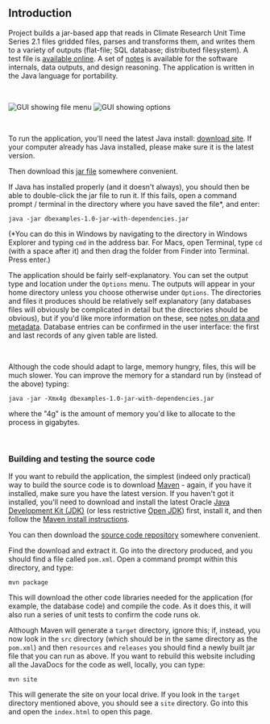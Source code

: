 ## Introduction

Project builds a jar-based app that reads in Climate Research Unit Time Series 2.1 files gridded files, parses and transforms them, and writes them to a 
variety of outputs (flat-file; <span title="Structured Query Language">SQL</span> database; distributed filesystem). A test file is [available online](https://jbasoftware.com/files/jba-software-code-challenge-data-transformation.zip). 
A set of [notes](notes.html) is available for 
the software internals, data outputs, and design reasoning. The application is 
written in the Java language for portability. 

&nbsp;

![GUI showing file menu](images/gui-filemenu.jpeg) ![GUI showing options](images/gui-options.jpeg) 

&nbsp;

To run the application, you'll need the latest Java install: [download site](https://www.java.com/en/). If your computer already has Java installed, please make sure it is the 
latest version.

Then download this [jar file](releases/dbexamples-1.0-jar-with-dependencies.jar) somewhere convenient.

If Java has installed properly (and it doesn't always), you should then be able to double-click the jar file to run it. If this fails, open 
a command prompt / terminal in the directory where you have saved the file*, and enter:

`java -jar dbexamples-1.0-jar-with-dependencies.jar`

(*You can do this in Windows by navigating to the directory in Windows Explorer and typing `cmd` in the address bar. 
For Macs, open Terminal, type `cd ` (with a space after it) and then drag the folder from Finder into Terminal. Press enter.)

The application should be fairly self-explanatory. You can set the output type and location under the `Options` menu. The 
outputs will appear in your home directory unless you choose otherwise under `Options`. The directories and files it 
produces should be relatively self explanatory (any databases files will obviously be complicated in detail but 
the directories should be obvious), but if 
you'd like more information on these, see [notes on data and metadata](data.html). Database entries can be confirmed in the 
user interface: the first and last records of any given table are listed.




&nbsp;

Although the code should adapt to large, memory hungry, files, this will be much slower. You can improve the memory for a standard run 
by (instead of the above) typing:

`java -jar -Xmx4g dbexamples-1.0-jar-with-dependencies.jar`

where the "4g" is the amount of memory you'd like to allocate to the process in gigabytes.

&nbsp; 

### Building and testing the source code

If you want to rebuild the application, the simplest (indeed only practical) way to build the source code is to download [Maven](https://maven.apache.org/) - again, if you have it installed, make sure you 
have the latest version. If you haven't got it installed, you'll need to download and install the latest Oracle [Java Development Kit (JDK)](https://www.oracle.com/uk/java/technologies/javase-downloads.html) 
(or less restrictive [Open JDK](https://openjdk.java.net/)) first, install it, and then follow the 
[Maven install instructions](https://maven.apache.org/install.html). 

You can then download the [source code repository](https://github.com/AJEvans/dbexamples) somewhere convenient. 

Find the download and extract it. Go into the directory produced, and you should find a file called 
`pom.xml`. Open a command prompt within this directory, and type:

`mvn package`

This will download the other code libraries needed for the application (for example, the database code) and compile the code. 
As it does this, it will also run a series of unit tests to confirm the code runs ok. 

Although Maven will generate a `target` directory, ignore this; if, instead, you now look 
in the `src` directory (which should be in the same directory as the `pom.xml`) and then `resources` and `releases` you should find a 
newly built jar file that you can run as above. If you want to rebuild this website including all the JavaDocs for the code as well, locally, you can 
type:

`mvn site`

This will generate the site on your local drive. If you look in the `target` directory mentioned above, you should see a `site` directory. 
Go into this and open the `index.html` to open this page.